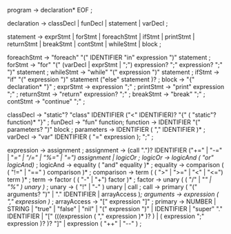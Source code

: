 program     -> declaration* EOF ;

declaration -> classDecl | funDecl | statement | varDecl ;

statement   -> exprStmt | forStmt | foreachStmt | ifStmt | printStmt | returnStmt | breakStmt | contStmt | whileStmt | block ;

foreachStmt -> "foreach" "(" IDENTIFIER "in" expression ")" statement ;
forStmt     -> "for" "(" (varDecl | exprStmt | ";") expression? ";" expression? ";" ")" statement ;
whileStmt   -> "while" "(" expression ")" statement ;
ifStmt      -> "if" "(" expression ")" statement ("else" statement )? ;
block       -> "{" declaration* "}" ;
exprStmt    -> expression ";" ;
printStmt   -> "print" expression ";" ;
returnStmt  -> "return" expression? ";" ;
breakStmt   -> "break" ";" ;
contStmt    -> "continue" ";" ;

classDecl   -> "static"? "class" IDENTIFIER ("<" IDENTIFIER)? "{" ( "static"? function)* "}" ;
funDecl     -> "fun" function;
function    -> IDENTIFIER "(" parameters? ")" block ;
parameters  -> IDENTIFIER ( "," IDENTIFIER )* ;
varDecl     -> "var" IDENTIFIER ( "=" expression ); ";" ;


expression  -> assignment ;
assignment  -> (call ".")? IDENTIFIER ("+=" | "-=" | "*=" | "/=" | "%=" | "=") assignment | logicOr ;
logicOr     -> logicAnd ( "or" logicAnd)* ;
logicAnd    -> equality ( "and" equality )* ;
equality    -> comparison ( ( "!=" | "=="   )  comparison )* ;
comparison  -> term ( ( ">" | ">=" | "<" | "<=") term )* ;
term        -> factor ( ( "-" | "+") factor )* ;
factor      -> unary ( ( "/" | "*" |  "%" ) unary )* ;
unary       -> ( "!" | "-" ) unary | call ;
call        -> primary ( "(" arguments? ")" | "." IDENTIFIER | arrayAccess )*;
arguments   -> expression ( "," expression )* ;
arrayAccess -> "[" expression "]" ;
primary     -> NUMBER | STRING | "true" | "false" | "nil" | "(" expression ")" | IDENTIFIER | "super" "." IDENTIFIER | 
               "[" (((expression ( "," expression )* )? ) | ( expression ";" expression )? )? "]" | expression ( "++" | "--" ) ;
